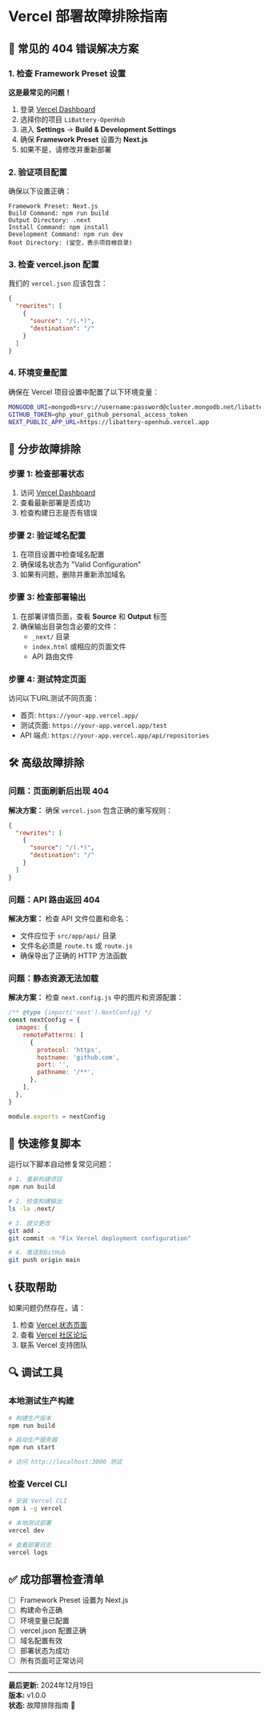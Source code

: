 # Vercel 部署故障排除指南

## 🚨 常见的 404 错误解决方案

### 1. 检查 Framework Preset 设置

**这是最常见的问题！**

1. 登录 [Vercel Dashboard](https://vercel.com/dashboard)
2. 选择你的项目 `LiBattery-OpenHub`
3. 进入 **Settings** → **Build & Development Settings**
4. 确保 **Framework Preset** 设置为 **Next.js**
5. 如果不是，请修改并重新部署

### 2. 验证项目配置

确保以下设置正确：

```
Framework Preset: Next.js
Build Command: npm run build
Output Directory: .next
Install Command: npm install
Development Command: npm run dev
Root Directory: (留空，表示项目根目录)
```

### 3. 检查 vercel.json 配置

我们的 `vercel.json` 应该包含：

```json
{
  "rewrites": [
    {
      "source": "/(.*)",
      "destination": "/"
    }
  ]
}
```

### 4. 环境变量配置

确保在 Vercel 项目设置中配置了以下环境变量：

```bash
MONGODB_URI=mongodb+srv://username:password@cluster.mongodb.net/libattery-openhub
GITHUB_TOKEN=ghp_your_github_personal_access_token
NEXT_PUBLIC_APP_URL=https://libattery-openhub.vercel.app
```

## 🔧 分步故障排除

### 步骤 1: 检查部署状态

1. 访问 [Vercel Dashboard](https://vercel.com/dashboard)
2. 查看最新部署是否成功
3. 检查构建日志是否有错误

### 步骤 2: 验证域名配置

1. 在项目设置中检查域名配置
2. 确保域名状态为 "Valid Configuration"
3. 如果有问题，删除并重新添加域名

### 步骤 3: 检查部署输出

1. 在部署详情页面，查看 **Source** 和 **Output** 标签
2. 确保输出目录包含必要的文件：
   - `_next/` 目录
   - `index.html` 或相应的页面文件
   - API 路由文件

### 步骤 4: 测试特定页面

访问以下URL测试不同页面：

- 首页: `https://your-app.vercel.app/`
- 测试页面: `https://your-app.vercel.app/test`
- API 端点: `https://your-app.vercel.app/api/repositories`

## 🛠️ 高级故障排除

### 问题：页面刷新后出现 404

**解决方案：** 确保 `vercel.json` 包含正确的重写规则：

```json
{
  "rewrites": [
    {
      "source": "/(.*)",
      "destination": "/"
    }
  ]
}
```

### 问题：API 路由返回 404

**解决方案：** 检查 API 文件位置和命名：

- 文件应位于 `src/app/api/` 目录
- 文件名必须是 `route.ts` 或 `route.js`
- 确保导出了正确的 HTTP 方法函数

### 问题：静态资源无法加载

**解决方案：** 检查 `next.config.js` 中的图片和资源配置：

```javascript
/** @type {import('next').NextConfig} */
const nextConfig = {
  images: {
    remotePatterns: [
      {
        protocol: 'https',
        hostname: 'github.com',
        port: '',
        pathname: '/**',
      },
    ],
  },
}

module.exports = nextConfig
```

## 🚀 快速修复脚本

运行以下脚本自动修复常见问题：

```bash
# 1. 重新构建项目
npm run build

# 2. 检查构建输出
ls -la .next/

# 3. 提交更改
git add .
git commit -m "Fix Vercel deployment configuration"

# 4. 推送到GitHub
git push origin main
```

## 📞 获取帮助

如果问题仍然存在，请：

1. 检查 [Vercel 状态页面](https://www.vercel-status.com/)
2. 查看 [Vercel 社区论坛](https://community.vercel.com/)
3. 联系 Vercel 支持团队

## 🔍 调试工具

### 本地测试生产构建

```bash
# 构建生产版本
npm run build

# 启动生产服务器
npm run start

# 访问 http://localhost:3000 测试
```

### 检查 Vercel CLI

```bash
# 安装 Vercel CLI
npm i -g vercel

# 本地测试部署
vercel dev

# 查看部署日志
vercel logs
```

## ✅ 成功部署检查清单

- [ ] Framework Preset 设置为 Next.js
- [ ] 构建命令正确
- [ ] 环境变量已配置
- [ ] vercel.json 配置正确
- [ ] 域名配置有效
- [ ] 部署状态为成功
- [ ] 所有页面可正常访问

---

**最后更新:** 2024年12月19日  
**版本:** v1.0.0  
**状态:** 故障排除指南 🔧 
